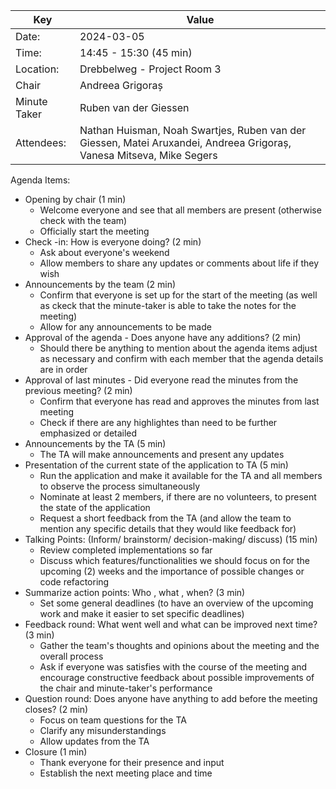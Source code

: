 | Key          | Value                                                                                                               |
| ------------ | --------------------------------------------------------------------------------------------------------------------|
| Date:        | 2024-03-05                                                                                                          |
| Time:        | 14:45 - 15:30 (45 min)                                                                                              |
| Location:    | Drebbelweg - Project Room 3                                                                                         |
| Chair        | Andreea Grigoraș                                                                                                    |
| Minute Taker | Ruben van der Giessen                                                                                               |
| Attendees:   | Nathan Huisman, Noah Swartjes, Ruben van der Giessen, Matei Aruxandei, Andreea Grigoraș, Vanesa Mitseva, Mike Segers|

Agenda Items:

- Opening by chair (1 min)
	- Welcome everyone and see that all members are present (otherwise check with the team)
	- Officially start the meeting
- Check -in: How is everyone doing? (2 min)
	- Ask about everyone's weekend 
	- Allow members to share any updates or comments about life if they wish 
- Announcements by the team (2 min)
	- Confirm that everyone is set up for the start of the meeting (as well as ckeck that the minute-taker is able to take the notes for the meeting)
	- Allow for any announcements to be made 
- Approval of the agenda - Does anyone have any additions? (2 min)
	- Should there be anything to mention about the agenda items adjust as necessary and confirm with each member that the agenda details are in order
- Approval of last minutes - Did everyone read the minutes from the previous meeting? (2 min)
	- Confirm that everyone has read and approves the minutes from last meeting
	- Check if there are any highlightes than need to be further emphasized or detailed 
- Announcements by the TA (5 min)
	- The TA will make announcements and present any updates
- Presentation of the current state of the application to TA (5 min)
	- Run the application and make it available for the TA and all members to observe the process simultaneously
	- Nominate at least 2 members, if there are no volunteers, to present the state of the application
	- Request a short feedback from the TA (and allow the team to mention any specific details that they would like feedback for)
- Talking Points: (Inform/ brainstorm/ decision-making/ discuss) (15 min)
  - Review completed implementations so far 
  - Discuss which features/functionalities we should focus on for the upcoming (2) weeks and the importance of possible changes or code refactoring
- Summarize action points: Who , what , when? (3 min)
	- Set some general deadlines (to have an overview of the upcoming work and make it easier to set specific deadlines)
- Feedback round: What went well and what can be improved next time? (3 min)
	- Gather the team's thoughts and opinions about the meeting and the overall process
	- Ask if everyone was satisfies with the course of the meeting and encourage constructive feedback about possible improvements of the chair and minute-taker's performance
- Question round: Does anyone have anything to add before the meeting closes? (2 min)
	- Focus on team questions for the TA
	- Clarify any misunderstandings 
	- Allow updates from the TA
- Closure (1 min)
	- Thank everyone for their presence and input 
	- Establish the next meeting place and time
